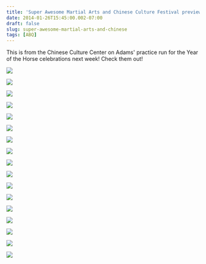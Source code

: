 ```yaml
---
title: 'Super Awesome Martial Arts and Chinese Culture Festival preview!'
date: 2014-01-26T15:45:00.002-07:00
draft: false
slug: super-awesome-martial-arts-and-chinese
tags: [ABQ]
---
```


This is from the Chinese Culture Center on Adams' practice run for the Year of the Horse celebrations next week! Check them out!  
  

![](/images/blog/legacy/DSC04828+(Large).JPG)

  

![](/images/blog/legacy/DSC04839+(Large).JPG)

  

![](/images/blog/legacy/DSC04841+(Large).JPG)

  

![](/images/blog/legacy/DSC04847+(Large).JPG)

  

![](/images/blog/legacy/DSC04862+(Large).JPG)

  

![](/images/blog/legacy/DSC04877+(Large).JPG)

  

![](/images/blog/legacy/DSC04878+(Large).JPG)

  

![](/images/blog/legacy/DSC04879+(Large).JPG)

  

![](/images/blog/legacy/DSC04891+(Large).JPG)

  

![](/images/blog/legacy/DSC04898+(Large).JPG)

  

![](/images/blog/legacy/DSC04908+(Large).JPG)

  

![](/images/blog/legacy/DSC04910+(Large).JPG)

  

![](/images/blog/legacy/DSC04914+(Large).JPG)

  

![](/images/blog/legacy/DSC04926+(Large).JPG)

  

![](/images/blog/legacy/DSC04932+(Large).JPG)

  

![](/images/blog/legacy/DSC04934+(Large).JPG)

  

![](/images/blog/legacy/DSC04935+(Large).JPG)
